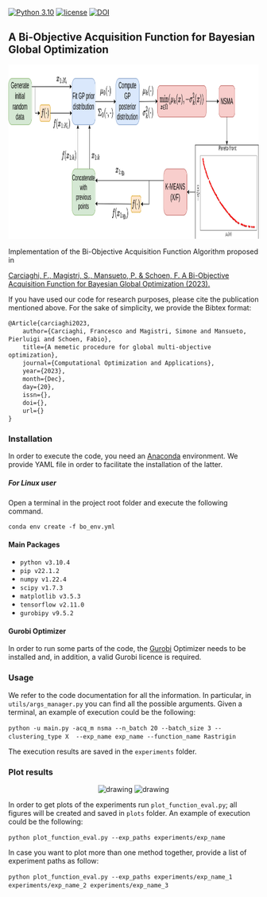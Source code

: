 [![Python 3.10](https://img.shields.io/badge/python-3.10-blue.svg)](https://www.python.org/downloads/release/python-3106/)
[![license](https://img.shields.io/badge/license-apache_2.0-orange.svg)](https://opensource.org/licenses/Apache-2.0)
[![DOI]()]()

## A Bi-Objective Acquisition Function for Bayesian Global Optimization

<p align="center">
  <img height="350" src="readme_img/BiOBO_flow_light.png">
</p>

Implementation of the Bi-Objective Acquisition Function Algorithm proposed in

[Carciaghi, F., Magistri, S., Mansueto, P. & Schoen, F. A Bi-Objective Acquisition Function for Bayesian Global Optimization (2023).]()

If you have used our code for research purposes, please cite the publication mentioned above.
For the sake of simplicity, we provide the Bibtex format:

```
@Article{carciaghi2023,
    author={Carciaghi, Francesco and Magistri, Simone and Mansueto, Pierluigi and Schoen, Fabio},
    title={A memetic procedure for global multi-objective optimization},
    journal={Computational Optimization and Applications},
    year={2023},
    month={Dec},
    day={20},
    issn={},
    doi={},
    url={}
}
```

### Installation

In order to execute the code, you need an [Anaconda](https://www.anaconda.com/) environment. We provide YAML file in order to facilitate the installation of the latter.

##### For Linux user

Open a terminal in the project root folder and execute the following command.

```
conda env create -f bo_env.yml
```

#### Main Packages

* ```python v3.10.4```
* ```pip v22.1.2```
* ```numpy v1.22.4```
* ```scipy v1.7.3```
* ```matplotlib v3.5.3```
* ```tensorflow v2.11.0```
* ```gurobipy v9.5.2```

#### Gurobi Optimizer

In order to run some parts of the code, the [Gurobi](https://www.gurobi.com/) Optimizer needs to be installed and, in addition, a valid Gurobi licence is required. 

### Usage

We refer to the code documentation for all the information. In particular, in ```utils/args_manager.py``` you can find all the possible arguments.
Given a terminal, an example of execution could be the following:

```python -u main.py -acq_m nsma --n_batch 20 --batch_size 3 --clustering_type X  --exp_name exp_name --function_name Rastrigin```

The execution results are saved in the ```experiments``` folder. 

### Plot results

<p align="center">
<img src="readme_img/Rosenbrock_50_plot.png" alt="drawing" height="350"/>
<img src="readme_img/Rosenbrock_50_plot.png" alt="drawing" height="350"/>
</p>

In order to get plots of the experiments run ```plot_function_eval.py```; all figures will be created and saved in ```plots``` folder. An example of execution could be the following:

```python plot_function_eval.py --exp_paths experiments/exp_name```

In case you want to plot more than one method together, provide a list of experiment paths as follow:

```python plot_function_eval.py --exp_paths experiments/exp_name_1 experiments/exp_name_2 experiments/exp_name_3```
